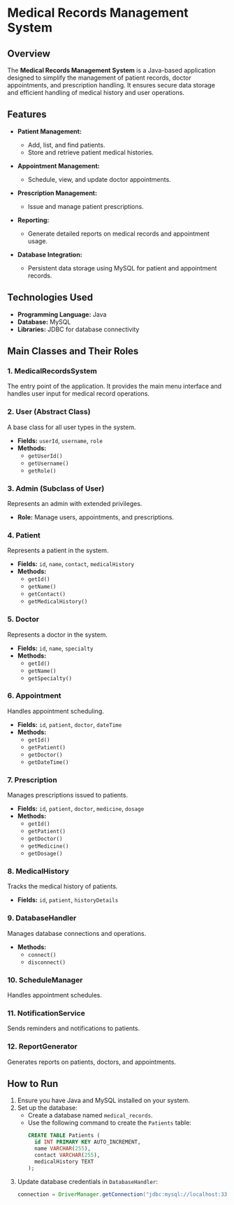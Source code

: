 
# Medical Records Management System

## Overview

The **Medical Records Management System** is a Java-based application designed to simplify the management of patient records, doctor appointments, and prescription handling. It ensures secure data storage and efficient handling of medical history and user operations.

## Features

- **Patient Management:**
  - Add, list, and find patients.
  - Store and retrieve patient medical histories.

- **Appointment Management:**
  - Schedule, view, and update doctor appointments.

- **Prescription Management:**
  - Issue and manage patient prescriptions.

- **Reporting:**
  - Generate detailed reports on medical records and appointment usage.

- **Database Integration:**
  - Persistent data storage using MySQL for patient and appointment records.

## Technologies Used

- **Programming Language:** Java
- **Database:** MySQL
- **Libraries:** JDBC for database connectivity

## Main Classes and Their Roles

### 1. **MedicalRecordsSystem**
The entry point of the application. It provides the main menu interface and handles user input for medical record operations.

### 2. **User (Abstract Class)**
A base class for all user types in the system.
- **Fields:** `userId`, `username`, `role`
- **Methods:** 
  - `getUserId()`
  - `getUsername()`
  - `getRole()`

### 3. **Admin (Subclass of User)**
Represents an admin with extended privileges.
- **Role:** Manage users, appointments, and prescriptions.

### 4. **Patient**
Represents a patient in the system.
- **Fields:** `id`, `name`, `contact`, `medicalHistory`
- **Methods:** 
  - `getId()`
  - `getName()`
  - `getContact()`
  - `getMedicalHistory()`

### 5. **Doctor**
Represents a doctor in the system.
- **Fields:** `id`, `name`, `specialty`
- **Methods:** 
  - `getId()`
  - `getName()`
  - `getSpecialty()`

### 6. **Appointment**
Handles appointment scheduling.
- **Fields:** `id`, `patient`, `doctor`, `dateTime`
- **Methods:** 
  - `getId()`
  - `getPatient()`
  - `getDoctor()`
  - `getDateTime()`

### 7. **Prescription**
Manages prescriptions issued to patients.
- **Fields:** `id`, `patient`, `doctor`, `medicine`, `dosage`
- **Methods:** 
  - `getId()`
  - `getPatient()`
  - `getDoctor()`
  - `getMedicine()`
  - `getDosage()`

### 8. **MedicalHistory**
Tracks the medical history of patients.
- **Fields:** `id`, `patient`, `historyDetails`

### 9. **DatabaseHandler**
Manages database connections and operations.
- **Methods:** 
  - `connect()`
  - `disconnect()`

### 10. **ScheduleManager**
Handles appointment schedules.

### 11. **NotificationService**
Sends reminders and notifications to patients.

### 12. **ReportGenerator**
Generates reports on patients, doctors, and appointments.

## How to Run

1. Ensure you have Java and MySQL installed on your system.
2. Set up the database:
   - Create a database named `medical_records`.
   - Use the following command to create the `Patients` table:
     ```sql
     CREATE TABLE Patients (
       id INT PRIMARY KEY AUTO_INCREMENT,
       name VARCHAR(255),
       contact VARCHAR(255),
       medicalHistory TEXT
     );
     ```
3. Update database credentials in `DatabaseHandler`:
   ```java
   connection = DriverManager.getConnection("jdbc:mysql://localhost:3306/medical_records", "your_username", "your_password");
   ```

